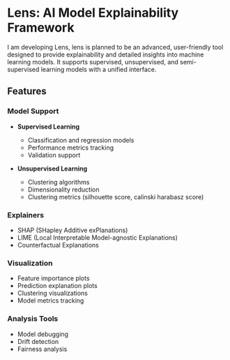 # Lens: AI Model Explainability Framework

I am developing Lens, lens is planned to be an advanced, user-friendly tool designed to provide explainability and detailed insights into machine learning models. It supports supervised, unsupervised, and semi-supervised learning models with a unified interface.

## Features

### Model Support
- **Supervised Learning**
  - Classification and regression models
  - Performance metrics tracking
  - Validation support

- **Unsupervised Learning**
  - Clustering algorithms
  - Dimensionality reduction
  - Clustering metrics (silhouette score, calinski harabasz score)

### Explainers
- SHAP (SHapley Additive exPlanations)
- LIME (Local Interpretable Model-agnostic Explanations)
- Counterfactual Explanations

### Visualization
- Feature importance plots
- Prediction explanation plots
- Clustering visualizations
- Model metrics tracking

### Analysis Tools
- Model debugging
- Drift detection
- Fairness analysis
